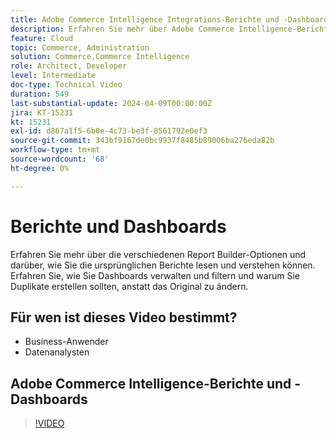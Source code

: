 ```yaml
---
title: Adobe Commerce Intelligence Integrations-Berichte und -Dashboards
description: Erfahren Sie mehr über Adobe Commerce Intelligence-Berichte und die Dashboard-Verwaltung
feature: Cloud
topic: Commerce, Administration
solution: Commerce,Commerce Intelligence
role: Architect, Developer
level: Intermediate
doc-type: Technical Video
duration: 549
last-substantial-update: 2024-04-09T00:00:00Z
jira: KT-15231
kt: 15231
exl-id: d867a1f5-6b0e-4c73-be3f-8561792e0ef3
source-git-commit: 343bf9167de0bc9937f8485b89006ba276eda82b
workflow-type: tm+mt
source-wordcount: '68'
ht-degree: 0%

---
```


# Berichte und Dashboards

Erfahren Sie mehr über die verschiedenen Report Builder-Optionen und darüber, wie Sie die ursprünglichen Berichte lesen und verstehen können. Erfahren Sie, wie Sie Dashboards verwalten und filtern und warum Sie Duplikate erstellen sollten, anstatt das Original zu ändern.

## Für wen ist dieses Video bestimmt?

- Business-Anwender
- Datenanalysten

## Adobe Commerce Intelligence-Berichte und -Dashboards

>[!VIDEO](https://video.tv.adobe.com/v/3453152?learn=on&captions=ger)
